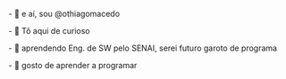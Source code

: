 <!DOCTYPE html>
<body>
<p> - 👋 e aí, sou @othiagomacedo </p>
<p> - 👀 Tô aqui de curioso </p>
<p>- 🌱 aprendendo Eng. de SW pelo SENAI, serei futuro garoto de programa </p>
<p>- 💞️ gosto de aprender a programar<p>
</body>
